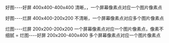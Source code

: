 好图----好屏	400x400-400x400	清晰，，一个屏幕像素点对应一个图片像素点

好图----烂屏	400x400-200x200	不清晰，一个屏幕像素点对应多个图片像素点

烂图----烂屏	200x200-200x200	一个屏幕像素点对应一个图片像素点，像素不细腻		=		烂图----好屏	200x200-400x400	多个屏幕像素点对应一个图片像素点